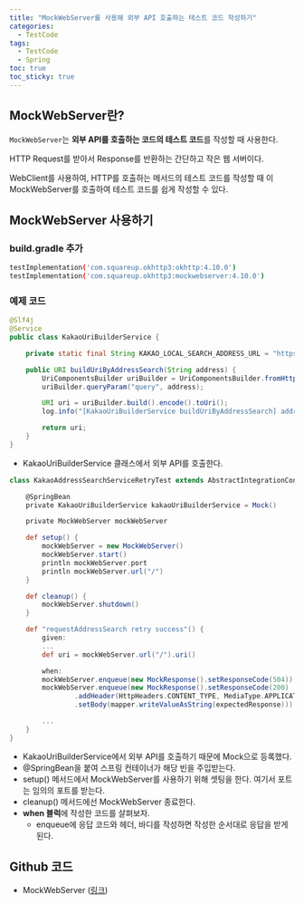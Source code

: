```yaml
---
title: "MockWebServer를 사용해 외부 API 호출하는 테스트 코드 작성하기"
categories:
  - TestCode
tags:
  - TestCode
  - Spring
toc: true
toc_sticky: true
---
```


## MockWebServer란?

`MockWebServer`는 **외부 API를 호출하는 코드의 테스트 코드**를 작성할 때 사용한다.

HTTP Request를 받아서 Response를 반환하는 간단하고 작은 웹 서버이다.

WebClient를 사용하여, HTTP를 호출하는 메서드의 테스트 코드를 작성할 때 이 MockWebServer를 호출하여 테스트 코드를 쉽게 작성할 수 있다.

## MockWebServer 사용하기

### build.gradle 추가

```bash
testImplementation('com.squareup.okhttp3:okhttp:4.10.0')
testImplementation('com.squareup.okhttp3:mockwebserver:4.10.0')
```

### 예제 코드

```java
@Slf4j
@Service
public class KakaoUriBuilderService {

    private static final String KAKAO_LOCAL_SEARCH_ADDRESS_URL = "https://dapi.kakao.com/v2/local/search/address.json";

    public URI buildUriByAddressSearch(String address) {
        UriComponentsBuilder uriBuilder = UriComponentsBuilder.fromHttpUrl(KAKAO_LOCAL_SEARCH_ADDRESS_URL);
        uriBuilder.queryParam("query", address);

        URI uri = uriBuilder.build().encode().toUri();
        log.info("[KakaoUriBuilderService buildUriByAddressSearch] address: {}, uri: {}", address, uri);

        return uri;
    }
}
```

- KakaoUriBuilderService 클래스에서 외부 API를 호출한다.

```groovy
class KakaoAddressSearchServiceRetryTest extends AbstractIntegrationContainerBaseTest {

    @SpringBean
    private KakaoUriBuilderService kakaoUriBuilderService = Mock()

    private MockWebServer mockWebServer

    def setup() {
        mockWebServer = new MockWebServer()
        mockWebServer.start()
        println mockWebServer.port
        println mockWebServer.url("/")
    }

    def cleanup() {
        mockWebServer.shutdown()
    }

    def "requestAddressSearch retry success"() {
        given:
        ...
        def uri = mockWebServer.url("/").uri()

        when:
        mockWebServer.enqueue(new MockResponse().setResponseCode(504))
        mockWebServer.enqueue(new MockResponse().setResponseCode(200)
                .addHeader(HttpHeaders.CONTENT_TYPE, MediaType.APPLICATION_JSON_VALUE)
                .setBody(mapper.writeValueAsString(expectedResponse)))

        ...
    }
}
```

- KakaoUriBuilderService에서 외부 API를 호출하기 때문에 Mock으로 등록했다.
- @SpringBean을 붙여 스프링 컨테이너가 해당 빈을 주입받는다.
- setup() 메서드에서 MockWebServer를 사용하기 위해 셋팅을 한다. 여기서 포트는 임의의 포트를 받는다.
- cleanup() 메서드에선 MockWebServer 종료한다.
- **when 블럭**에 작성한 코드를 살펴보자.
    - enqueue에 응답 코드와 헤더, 바디를 작성하면 작성한 순서대로 응답을 받게 된다.

## Github 코드

- MockWebServer ([링크](https://github.com/yessm621/pharmacy/commit/fdc2894e1cbbbccdc9cd2bdc0fe45005bd5251ae))